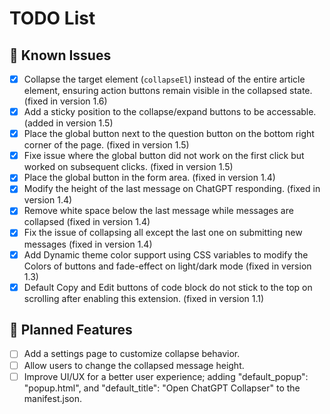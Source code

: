 # TODO List

## 🔧 Known Issues
- [x] Collapse the target element (`collapseEl`) instead of the entire article element, ensuring action buttons remain visible in the collapsed state. (fixed in version 1.6)
- [x] Add a sticky position to the collapse/expand buttons to be accessable. (added in version 1.5)
- [x] Place the global button next to the question button on the bottom right corner of the page. (fixed in version 1.5)
- [x] Fixe issue where the global button did not work on the first click but worked on subsequent clicks. (fixed in version 1.5)
- [x] Place the global button in the form area. (fixed in version 1.4)
- [x] Modify the height of the last message on ChatGPT responding. (fixed in version 1.4)
- [x] Remove white space below the last message while messages are collapsed (fixed in version 1.4)
- [x] Fix the issue of collapsing all except the last one on submitting new messages (fixed in version 1.4)
- [x] Add Dynamic theme color support using CSS variables to modify the Colors of buttons and fade-effect on light/dark mode (fixed in version 1.3)
- [x] Default Copy and Edit buttons of code block do not stick to the top on scrolling after enabling this extension. (fixed in version 1.1)

## 🚀 Planned Features
- [ ] Add a settings page to customize collapse behavior.
- [ ] Allow users to change the collapsed message height.
- [ ] Improve UI/UX for a better user experience; adding "default_popup": "popup.html", and  "default_title": "Open ChatGPT Collapser" to the manifest.json.

